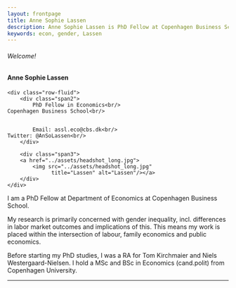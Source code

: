 ```yaml
---
layout: frontpage
title: Anne Sophie Lassen
description: Anne Sophie Lassen is PhD Fellow at Copenhagen Business School.
keywords: econ, gender, Lassen
---
```


###### Welcome!
<div class="container">
<h4><a name="Contact">Anne Sophie Lassen</a></h4>

    <div class="row-fluid">
        <div class="span2">
            PhD Fellow in Economics<br/>
	Copenhagen Business School<br/>


            Email: assl.eco@cbs.dk<br/>
	Twitter: @AnSoLassen<br/>
        </div>

        <div class="span3">
        <a href="../assets/headshot_long.jpg">
            <img src="../assets/headshot_long.jpg"
                  title="Lassen" alt="Lassen"/></a>
        </div>
    </div>
</div>

I am a PhD Fellow at Department of Economics at Copenhagen Business School. 

My research is primarily concerned with gender inequality, incl. differences in labor market outcomes and implications of this.
This means my work is placed within the intersection of labour, family economics and public economics. 

Before starting my PhD studies, I was a RA for Tom Kirchmaier and Niels Westergaard-Nielsen. 
I hold a MSc and BSc in Economics (cand.polit) from Copenhagen University.

---




